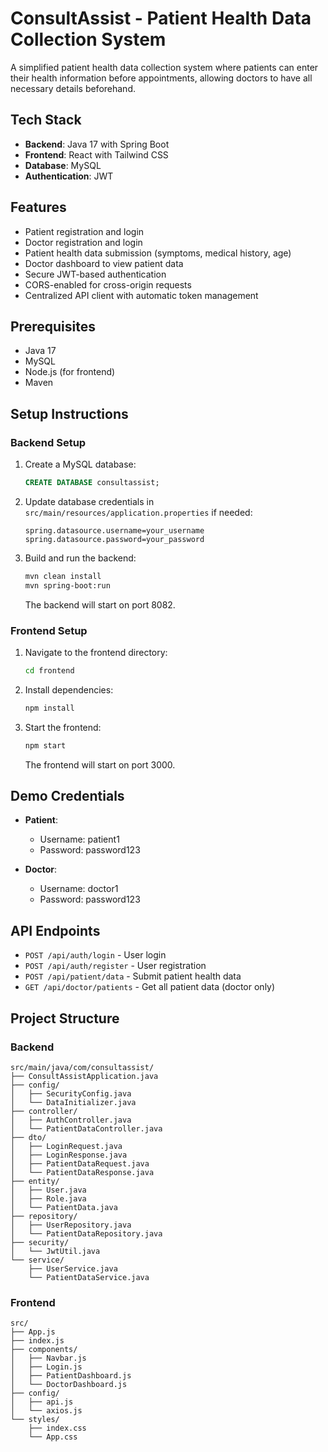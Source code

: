 # ConsultAssist - Patient Health Data Collection System

A simplified patient health data collection system where patients can enter their health information before appointments, allowing doctors to have all necessary details beforehand.

## Tech Stack
- **Backend**: Java 17 with Spring Boot
- **Frontend**: React with Tailwind CSS
- **Database**: MySQL
- **Authentication**: JWT

## Features
- Patient registration and login
- Doctor registration and login
- Patient health data submission (symptoms, medical history, age)
- Doctor dashboard to view patient data
- Secure JWT-based authentication
- CORS-enabled for cross-origin requests
- Centralized API client with automatic token management

## Prerequisites
- Java 17
- MySQL
- Node.js (for frontend)
- Maven

## Setup Instructions

### Backend Setup

1. Create a MySQL database:
   ```sql
   CREATE DATABASE consultassist;
   ```

2. Update database credentials in `src/main/resources/application.properties` if needed:
   ```
   spring.datasource.username=your_username
   spring.datasource.password=your_password
   ```

3. Build and run the backend:
   ```bash
   mvn clean install
   mvn spring-boot:run
   ```

   The backend will start on port 8082.

### Frontend Setup

1. Navigate to the frontend directory:
   ```bash
   cd frontend
   ```

2. Install dependencies:
   ```bash
   npm install
   ```

3. Start the frontend:
   ```bash
   npm start
   ```

   The frontend will start on port 3000.

## Demo Credentials

- **Patient**: 
  - Username: patient1
  - Password: password123

- **Doctor**:
  - Username: doctor1
  - Password: password123

## API Endpoints

- `POST /api/auth/login` - User login
- `POST /api/auth/register` - User registration
- `POST /api/patient/data` - Submit patient health data
- `GET /api/doctor/patients` - Get all patient data (doctor only)

## Project Structure

### Backend
```
src/main/java/com/consultassist/
├── ConsultAssistApplication.java
├── config/
│   ├── SecurityConfig.java
│   └── DataInitializer.java
├── controller/
│   ├── AuthController.java
│   └── PatientDataController.java
├── dto/
│   ├── LoginRequest.java
│   ├── LoginResponse.java
│   ├── PatientDataRequest.java
│   └── PatientDataResponse.java
├── entity/
│   ├── User.java
│   ├── Role.java
│   └── PatientData.java
├── repository/
│   ├── UserRepository.java
│   └── PatientDataRepository.java
├── security/
│   └── JwtUtil.java
└── service/
    ├── UserService.java
    └── PatientDataService.java
```

### Frontend
```
src/
├── App.js
├── index.js
├── components/
│   ├── Navbar.js
│   ├── Login.js
│   ├── PatientDashboard.js
│   └── DoctorDashboard.js
├── config/
│   ├── api.js
│   └── axios.js
└── styles/
    ├── index.css
    └── App.css
```


